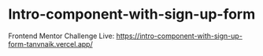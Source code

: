 # Intro-component-with-sign-up-form
Frontend Mentor Challenge
Live: https://intro-component-with-sign-up-form-tanvnaik.vercel.app/
